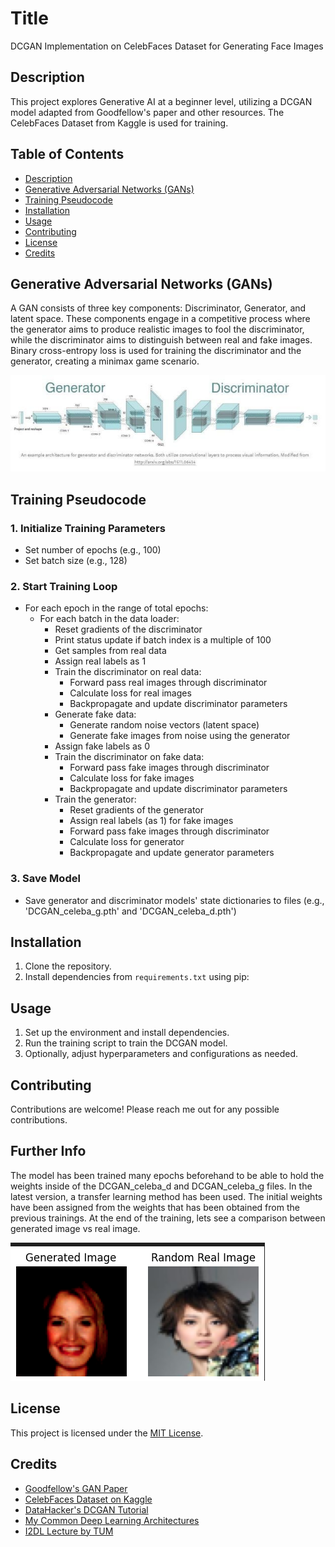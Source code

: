 # Title
DCGAN Implementation on CelebFaces Dataset for Generating Face Images

## Description
This project explores Generative AI at a beginner level, utilizing a DCGAN model adapted from Goodfellow's paper and other resources. The CelebFaces Dataset from Kaggle is used for training.

## Table of Contents
- [Description](#description)
- [Generative Adversarial Networks (GANs)](#generative-adversarial-networks-gans)
- [Training Pseudocode](#training-pseudocode)
- [Installation](#installation)
- [Usage](#usage)
- [Contributing](#contributing)
- [License](#license)
- [Credits](#credits)

## Generative Adversarial Networks (GANs)
A GAN consists of three key components: Discriminator, Generator, and latent space. These components engage in a competitive process where the generator aims to produce realistic images to fool the discriminator, while the discriminator aims to distinguish between real and fake images. Binary cross-entropy loss is used for training the discriminator and the generator, creating a minimax game scenario.

![GAN Architecture](src/gan_architecture.jpg)
## Training Pseudocode
### 1. Initialize Training Parameters
   - Set number of epochs (e.g., 100)
   - Set batch size (e.g., 128)

### 2. Start Training Loop
   - For each epoch in the range of total epochs:
      - For each batch in the data loader:
         - Reset gradients of the discriminator
         - Print status update if batch index is a multiple of 100
         - Get samples from real data
         - Assign real labels as 1
         - Train the discriminator on real data:
            - Forward pass real images through discriminator
            - Calculate loss for real images
            - Backpropagate and update discriminator parameters
         - Generate fake data:
            - Generate random noise vectors (latent space)
            - Generate fake images from noise using the generator
         - Assign fake labels as 0
         - Train the discriminator on fake data:
            - Forward pass fake images through discriminator
            - Calculate loss for fake images
            - Backpropagate and update discriminator parameters
         - Train the generator:
            - Reset gradients of the generator
            - Assign real labels (as 1) for fake images
            - Forward pass fake images through discriminator
            - Calculate loss for generator
            - Backpropagate and update generator parameters

### 3. Save Model
   - Save generator and discriminator models' state dictionaries to files (e.g., 'DCGAN_celeba_g.pth' and 'DCGAN_celeba_d.pth')

## Installation
1. Clone the repository.
2. Install dependencies from `requirements.txt` using pip:


## Usage
1. Set up the environment and install dependencies.
2. Run the training script to train the DCGAN model.
3. Optionally, adjust hyperparameters and configurations as needed.

## Contributing
Contributions are welcome! Please reach me out for any possible contributions.

## Further Info
The model has been trained many epochs beforehand to be able to hold the weights inside of the DCGAN_celeba_d and DCGAN_celeba_g files. In the latest version, a transfer learning method has been used. The initial weights have been assigned from the weights that has been obtained from the previous trainings. At the end of the training, lets see a comparison between generated image vs real image.

![Comparison](src/comparison.png)

## License
This project is licensed under the [MIT License](LICENSE).

## Credits
- [Goodfellow's GAN Paper](https://arxiv.org/abs/1701.00160v4)
- [CelebFaces Dataset on Kaggle](https://www.kaggle.com/datasets/jessicali9530/celeba-dataset)
- [DataHacker's DCGAN Tutorial](https://datahacker.rs/014-developing-a-dcgan-for-celeba-dataset/)
- [My Common Deep Learning Architectures](https://github.com/kutayturkoglu/common-deep-learning-architectures)
- [I2DL Lecture by TUM](https://niessner.github.io/I2DL/)

